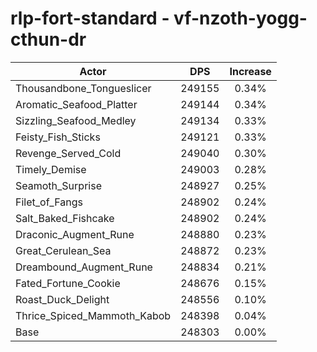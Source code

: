 # rlp-fort-standard - vf-nzoth-yogg-cthun-dr
| Actor | DPS | Increase |
|---|:---:|:---:|
|Thousandbone_Tongueslicer|249155|0.34%|
|Aromatic_Seafood_Platter|249144|0.34%|
|Sizzling_Seafood_Medley|249134|0.33%|
|Feisty_Fish_Sticks|249121|0.33%|
|Revenge_Served_Cold|249040|0.30%|
|Timely_Demise|249003|0.28%|
|Seamoth_Surprise|248927|0.25%|
|Filet_of_Fangs|248902|0.24%|
|Salt_Baked_Fishcake|248902|0.24%|
|Draconic_Augment_Rune|248880|0.23%|
|Great_Cerulean_Sea|248872|0.23%|
|Dreambound_Augment_Rune|248834|0.21%|
|Fated_Fortune_Cookie|248676|0.15%|
|Roast_Duck_Delight|248556|0.10%|
|Thrice_Spiced_Mammoth_Kabob|248398|0.04%|
|Base|248303|0.00%|
